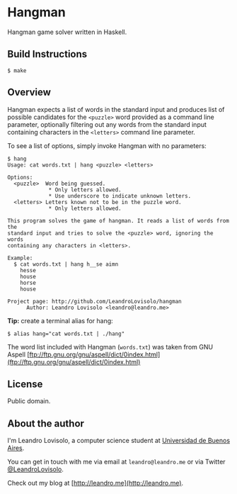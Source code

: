 Hangman
=======

Hangman game solver written in Haskell.

Build Instructions
------------------

    $ make

Overview
--------

Hangman expects a list of words in the standard input and produces list of
possible candidates for the `<puzzle>` word provided as a command line
parameter, optionally filtering out any words from the standard input
containing characters in the `<letters>` command line parameter.

To see a list of options, simply invoke Hangman with no parameters:

    $ hang
    Usage: cat words.txt | hang <puzzle> <letters>
    
    Options:
      <puzzle>  Word being guessed.
                 * Only letters allowed.
                 * Use underscore to indicate unknown letters.
      <letters> Letters known not to be in the puzzle word.
                 * Only letters allowed.
    
    This program solves the game of hangman. It reads a list of words from the
    standard input and tries to solve the <puzzle> word, ignoring the words
    containing any characters in <letters>.
    
    Example:
      $ cat words.txt | hang h__se aimn
        hesse
        house
        horse
        house
    
    Project page: http://github.com/LeandroLovisolo/hangman
          Author: Leandro Lovisolo <leandro@leandro.me>

**Tip:** create a terminal alias for hang:

    $ alias hang="cat words.txt | ./hang"

The word list included with Hangman (`words.txt`) was taken from GNU Aspell
[ftp://ftp.gnu.org/gnu/aspell/dict/0index.html](ftp://ftp.gnu.org/gnu/aspell/dict/0index.html)

License
-------

Public domain.

About the author
----------------

I'm Leandro Lovisolo, a computer science student at
[Universidad de Buenos Aires](http://www.dc.uba.ar).

You can get in touch with me via email at `leandro@leandro.me` or via Twitter
[@LeandroLovisolo](http://twitter.com/LeandroLovisolo).

Check out my blog at [http://leandro.me](http://leandro.me).